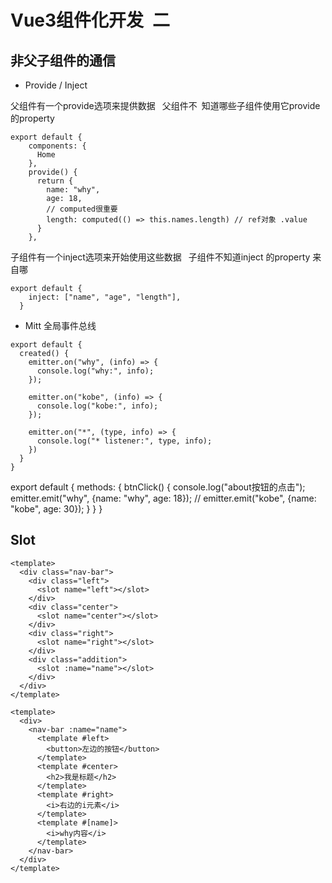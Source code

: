 # Vue3组件化开发 二

## 非父子组件的通信

- Provide / Inject

父组件有一个provide选项来提供数据 
父组件不 知道哪些子组件使用它provide 的property

```
export default {
    components: {
      Home
    },
    provide() {
      return {
        name: "why",
        age: 18,
        // computed很重要
        length: computed(() => this.names.length) // ref对象 .value
      }
    },
```

子组件有一个inject选项来开始使用这些数据 
子组件不知道inject 的property 来自哪 

```
export default {
    inject: ["name", "age", "length"],
  }
```


- Mitt 全局事件总线
```
export default {
  created() {
    emitter.on("why", (info) => {
      console.log("why:", info);
    });

    emitter.on("kobe", (info) => {
      console.log("kobe:", info);
    });

    emitter.on("*", (type, info) => {
      console.log("* listener:", type, info);
    })
  }
}
```

export default {
  methods: {
    btnClick() {
      console.log("about按钮的点击");
      emitter.emit("why", {name: "why", age: 18});
      // emitter.emit("kobe", {name: "kobe", age: 30});
    }
  }
}

## Slot
```
<template>
  <div class="nav-bar">
    <div class="left">
      <slot name="left"></slot>
    </div>
    <div class="center">
      <slot name="center"></slot>
    </div>
    <div class="right">
      <slot name="right"></slot>
    </div>
    <div class="addition">
      <slot :name="name"></slot>
    </div>
  </div>
</template>
```

```
<template>
  <div>
    <nav-bar :name="name">
      <template #left>
        <button>左边的按钮</button>
      </template>
      <template #center>
        <h2>我是标题</h2>
      </template>
      <template #right>
        <i>右边的i元素</i>
      </template>
      <template #[name]>
        <i>why内容</i>
      </template>
    </nav-bar>
  </div>
</template>
```

